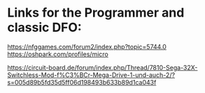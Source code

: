 # Links for the Programmer and classic DFO:
https://nfggames.com/forum2/index.php?topic=5744.0
https://oshpark.com/profiles/micro

https://circuit-board.de/forum/index.php/Thread/7810-Sega-32X-Switchless-Mod-f%C3%BCr-Mega-Drive-1-und-auch-2/?s=005d89b5fd35d5ff06d198493b633b89d1ca043f
